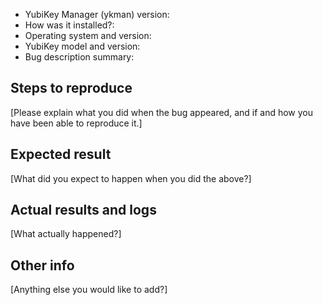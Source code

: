- YubiKey Manager (ykman) version:
- How was it installed?:
- Operating system and version:
- YubiKey model and version:
- Bug description summary:


Steps to reproduce
---

[Please explain what you did when the bug appeared, and if and how you have been
able to reproduce it.]


Expected result
---

[What did you expect to happen when you did the above?]


Actual results and logs
---

[What actually happened?]


Other info
---

[Anything else you would like to add?]
